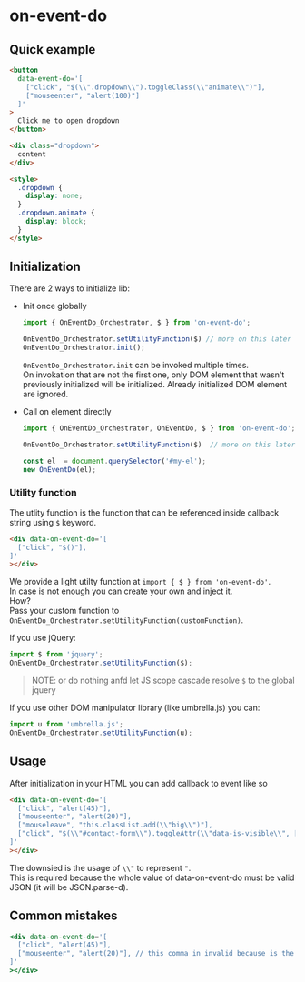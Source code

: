 # on-event-do

## Quick example

```html
<button 
  data-event-do='[
    ["click", "$(\\".dropdown\\").toggleClass(\\"animate\\")"],
    ["mouseenter", "alert(100)"]
  ]'
>
  Click me to open dropdown
</button>

<div class="dropdown">
  content
</div>

<style>
  .dropdown {
    display: none;
  }
  .dropdown.animate {
    display: block;
  }
</style>

```

## Initialization

There are 2 ways to initialize lib:

- Init once globally
  
  ```js
  import { OnEventDo_Orchestrator, $ } from 'on-event-do';

  OnEventDo_Orchestrator.setUtilityFunction($) // more on this later
  OnEventDo_Orchestrator.init();
  ```

  `OnEventDo_Orchestrator.init` can be invoked multiple times.  
  On invokation that are not the first one, only DOM element that wasn't previously initialized will be initialized. Already initialized DOM element are ignored.
- Call on element directly
  
  ```js
  import { OnEventDo_Orchestrator, OnEventDo, $ } from 'on-event-do';

  OnEventDo_Orchestrator.setUtilityFunction($)  // more on this later

  const el  = document.querySelector('#my-el');
  new OnEventDo(el);
  ```

### Utility function

The utlity function is the function that can be referenced inside callback string using `$` keyword.

```html
<div data-on-event-do='[
  ["click", "$()"],
]'
></div>
```

We provide a light utilty function at `import { $ } from 'on-event-do'`.  
In case is not enough you can create your own and inject it.  
How?  
Pass your custom function to `OnEventDo_Orchestrator.setUtilityFunction(customFunction)`.  

If you use jQuery:

```js
import $ from 'jquery';
OnEventDo_Orchestrator.setUtilityFunction($);
```

> NOTE:
> or do nothing anfd let JS scope cascade resolve `$` to the global jquery  

If you use other DOM manipulator library (like umbrella.js) you can:

```js
import u from 'umbrella.js';
OnEventDo_Orchestrator.setUtilityFunction(u);
```

## Usage

After initialization in your HTML you can add callback to event like so

```html
<div data-on-event-do='[
  ["click", "alert(45)"],
  ["mouseenter", "alert(20)"],
  ["mouseleave", "this.classList.add(\\"big\\")"],
  ["click", "$(\\"#contact-form\\").toggleAttr(\\"data-is-visible\\", [\\"true\\", \\"false\\"])"]
]'
></div>
```

The downsied is the usage of `\\"` to represent `"`.  
This is required because the whole value of data-on-event-do must be valid JSON (it will be JSON.parse-d).

## Common mistakes

```jsx
<div data-on-event-do='[
  ["click", "alert(45)"],
  ["mouseenter", "alert(20)"], // this comma in invalid because is the last item
]'
></div>
```
